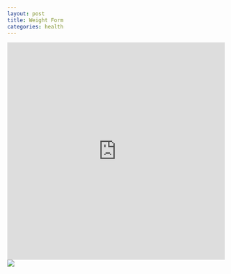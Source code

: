 ```yaml
---
layout: post 
title: Weight Form
categories: health
---
```

<iframe src="https://docs.google.com/a/caritos.com/forms/d/1ZNY2z53Ao24dIG4zq4hBiCBtOblUzTXpeSQwwnxssqI/viewform?embedded=true" width="500" height="500" frameborder="0" marginheight="0" marginwidth="0">Loading...</iframe>

<img src="https://docs.google.com/a/caritos.com/spreadsheet/oimg?key=0AiMXpp063jOQdDVWdXBaSGtncU9pN2k0VHJWVnZoM3c&oid=4&zx=ax8s27bcpi0" />

